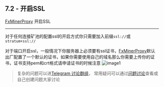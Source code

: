 [Telegram 讨论群组]:https://t.me/fxminerproxy_chat_cn
[问题讨论]:https://github.com/FxPool/FXMinerProxy/issues
[FxMinerProxy]:https://github.com/FxPool/FXMinerProxy
[image1]:https://raw.githubusercontent.com/FxPool/FXMinerProxy/main/image/tutorial/ch7-ssl-upload.png

## 7.2 - 开启SSL
[FxMinerProxy] 开启SSL
___
对于任何连接矿池的配置ssl的开启方式你只需要加入前缀`ssl://`或`stratum+ssl://`

对于端口开启ssl，一般情况下你服务器上必须要有ssl证书，[FxMinerProxy]默认出厂配置了一个默认的证书，如果你需要使用自己的域名那么你需要上传你的证书，证书支持pem和crt格式请申请证书的时候注意
![image1]

> 复杂的问题可以进[Telegram 讨论群组]， 常用疑问可以通过[问题讨论]查看或自己创建问题大家讨论